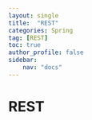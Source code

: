 ```yaml
---
layout: single
title:  "REST"
categories: Spring
tag: [REST]
toc: true
author_profile: false
sidebar:
    nav: "docs"
---
```


# REST
